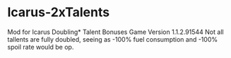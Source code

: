 # Icarus-2xTalents
Mod for Icarus Doubling* Talent Bonuses Game Version 1.1.2.91544 
Not all tallents are fully doubled, seeing as -100% fuel consumption and -100% spoil rate would be op.
